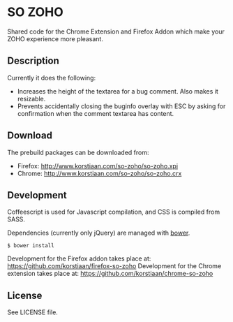 # SO ZOHO

Shared code for the Chrome Extension and Firefox Addon which make
your ZOHO experience more pleasant.

## Description

Currently it does the following:

* Increases the height of the textarea for a bug comment. Also makes it resizable.
* Prevents accidentally closing the buginfo overlay with ESC by asking for confirmation when
  the comment textarea has content.

## Download

The prebuild packages can be downloaded from:

* Firefox: http://www.korstiaan.com/so-zoho/so-zoho.xpi
* Chrome: http://www.korstiaan.com/so-zoho/so-zoho.crx

## Development

Coffeescript is used for Javascript compilation, and CSS is compiled from SASS.

Dependencies (currently only jQuery) are managed with [bower](http://bower.io/).

    $ bower install

Development for the Firefox addon takes place at: https://github.com/korstiaan/firefox-so-zoho
Development for the Chrome extension takes place at: https://github.com/korstiaan/chrome-so-zoho

## License

See LICENSE file.